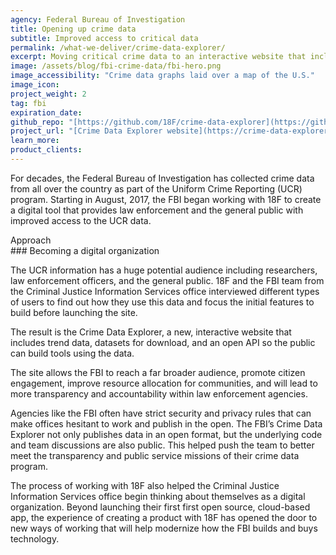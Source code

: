 ```yaml
---
agency: Federal Bureau of Investigation
title: Opening up crime data
subtitle: Improved access to critical data
permalink: /what-we-deliver/crime-data-explorer/
excerpt: Moving critical crime data to an interactive website that includes an open API so the public can build tools using the data.
image: /assets/blog/fbi-crime-data/fbi-hero.png
image_accessibility: "Crime data graphs laid over a map of the U.S."
image_icon:
project_weight: 2
tag: fbi
expiration_date:
github_repo: "[https://github.com/18F/crime-data-explorer](https://github.com/18F/crime-data-explorer)"
project_url: "[Crime Data Explorer website](https://crime-data-explorer.fr.cloud.gov/)"
learn_more:
product_clients:
---
```


For decades, the Federal Bureau of Investigation has collected crime
data from all over the country as part of the Uniform Crime Reporting
(UCR) program. Starting in August, 2017, the FBI began working with 18F
to create a digital tool that provides law enforcement and the general
public with improved access to the UCR data.

<div class="small-caps">Approach</div>
### Becoming a digital organization

The UCR information has a huge potential audience including researchers,
law enforcement officers, and the general public. 18F and the FBI team
from the Criminal Justice Information Services office interviewed
different types of users to find out how they use this data and focus
the initial features to build before launching the site.

The result is the Crime Data Explorer, a new, interactive website that
includes trend data, datasets for download, and an open API so the
public can build tools using the data.

The site allows the FBI to reach a far broader audience, promote citizen
engagement, improve resource allocation for communities, and will lead
to more transparency and accountability within law enforcement agencies.

Agencies like the FBI often have strict security and privacy rules that
can make offices hesitant to work and publish in the open. The FBI’s
Crime Data Explorer not only publishes data in an open format, but the
underlying code and team discussions are also public. This helped push
the team to better meet the transparency and public service missions of
their crime data program.

The process of working with 18F also helped the Criminal Justice
Information Services office begin thinking about themselves as a digital
organization. Beyond launching their first first open source,
cloud-based app, the experience of creating a product with 18F has
opened the door to new ways of working that will help modernize how the
FBI builds and buys technology.
